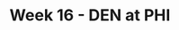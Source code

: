 ---
layout: game
title: Week 16 - DEN at PHI
season: 2009
game_id: 2009_16_DEN_PHI
away_team: DEN
home_team: PHI
---